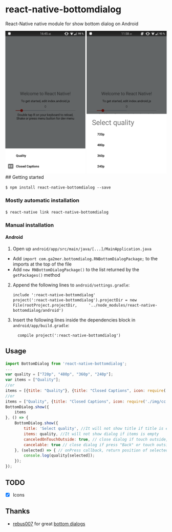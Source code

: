 
# react-native-bottomdialog
React-Native native module for show bottom dialog on Android

<img src="https://raw.githubusercontent.com/ga2mer/react-native-bottomdialog/master/screenshots/1.png" width="250">
<img src="https://raw.githubusercontent.com/ga2mer/react-native-bottomdialog/master/screenshots/2.png" width="250">
## Getting started

`$ npm install react-native-bottomdialog --save`

### Mostly automatic installation

`$ react-native link react-native-bottomdialog`

### Manual installation


#### Android

1. Open up `android/app/src/main/java/[...]/MainApplication.java`
  - Add `import com.ga2mer.bottomdialog.RNBottomDialogPackage;` to the imports at the top of the file
  - Add `new RNBottomDialogPackage()` to the list returned by the `getPackages()` method
2. Append the following lines to `android/settings.gradle`:
  	```
  	include ':react-native-bottomdialog'
  	project(':react-native-bottomdialog').projectDir = new File(rootProject.projectDir, 	'../node_modules/react-native-bottomdialog/android')
  	```
3. Insert the following lines inside the dependencies block in `android/app/build.gradle`:
  	```
      compile project(':react-native-bottomdialog')
  	```


## Usage
```javascript
import BottomDialog from 'react-native-bottomdialog';
...
var quality = ["720p", "480p", "360p", "240p"];
var items = ["Quality"];
//or
items = [{title: "Quality"}, {title: "Closed Captions", icon: require('./img/cc.png')}];
//or
items = ["Quality", {title: "Closed Captions", icon: require('./img/cc.png')}];
BottomDialog.show({
    items
}, () => {
    BottomDialog.show({
        title: 'Select quality', //It will not show title if title is empty
        items: quality, //It will not show dialog if items is empty
        canceledOnTouchOutside: true, // close dialog if touch outside, default: true
        cancelable: true // close dialog if press "Back" or touch outside, default: true
    }, (selected) => { // onPress callback, return position of selected item
        console.log(quality[selected]);
    });
});
```
## TODO
- [x]  Icons

## Thanks
- [rebus007](https://github.com/rebus007) for great [bottom dialogs](https://github.com/rebus007/BottomDialog/)
